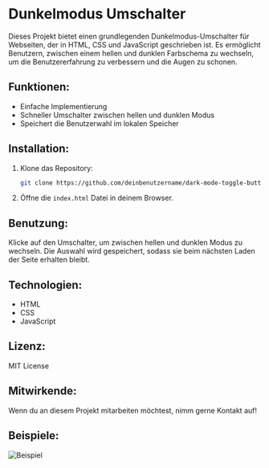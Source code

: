 # Dunkelmodus Umschalter

Dieses Projekt bietet einen grundlegenden Dunkelmodus-Umschalter für Webseiten, der in HTML, CSS und JavaScript geschrieben ist. Es ermöglicht Benutzern, zwischen einem hellen und dunklen Farbschema zu wechseln, um die Benutzererfahrung zu verbessern und die Augen zu schonen.

## Funktionen:
- Einfache Implementierung
- Schneller Umschalter zwischen hellen und dunklen Modus
- Speichert die Benutzerwahl im lokalen Speicher

## Installation:
1. Klone das Repository:
   ```bash
   git clone https://github.com/deinbenutzername/dark-mode-toggle-button.git
   ```
2. Öffne die `index.html` Datei in deinem Browser.

## Benutzung:
Klicke auf den Umschalter, um zwischen hellen und dunklen Modus zu wechseln. Die Auswahl wird gespeichert, sodass sie beim nächsten Laden der Seite erhalten bleibt.

## Technologien:
- HTML
- CSS
- JavaScript

## Lizenz:
MIT License

## Mitwirkende:
Wenn du an diesem Projekt mitarbeiten möchtest, nimm gerne Kontakt auf!

## Beispiele:
![Beispiel](link-zu-einem-screenshot.png)